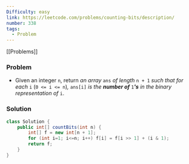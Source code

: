 ```yaml
---
Difficulty: easy
link: https://leetcode.com/problems/counting-bits/description/
number: 338
tags:
  - Problem
---
```

[[Problems]]
### Problem
- Given an integer `n`, return _an array_ `ans` _of length_ `n + 1` _such that for each_ `i` (`0 <= i <= n`)_,_ `ans[i]` _is the **number of**_ `1`_**'s** in the binary representation of_ `i`.

### Solution
```java
class Solution {
    public int[] countBits(int n) {
        int[] f = new int[n + 1];
        for (int i=1; i<=n; i++) f[i] = f[i >> 1] + (i & 1);
        return f;
    }
}
```
